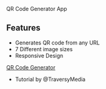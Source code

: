 QR Code Generator App

## Features
- Generates QR code from any URL
- 7 Different image sizes
- Responsive Design

[QR Code Generator](./img/screen.png)

- Tutorial by @TraversyMedia